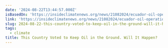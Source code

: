 ```yaml
---
date: '2024-08-22T13:44:57.000Z'
isBasedOn: 'https://insideclimatenews.org/news/21082024/ecuador-oil-operations-ban-vote/'
link: 'https://insideclimatenews.org/news/21082024/ecuador-oil-operations-ban-vote/'
slug: 2024-08-22-this-country-voted-to-keep-oil-in-the-ground-will-it-happen
tags:
  - climate
title: This Country Voted to Keep Oil in the Ground. Will It Happen?
---
```

 
